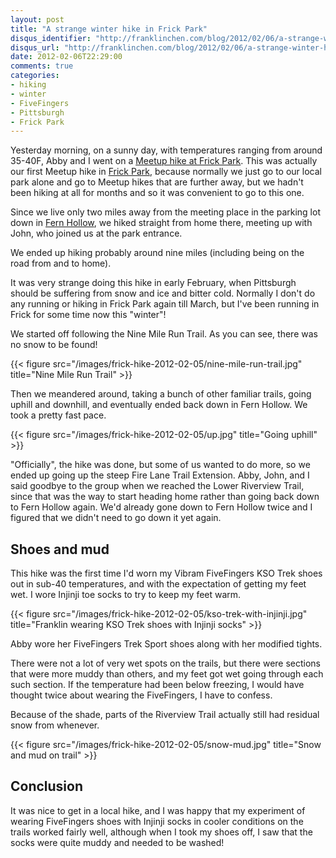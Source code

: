 ```yaml
---
layout: post
title: "A strange winter hike in Frick Park"
disqus_identifier: "http://franklinchen.com/blog/2012/02/06/a-strange-winter-hike-in-frick-park/"
disqus_url: "http://franklinchen.com/blog/2012/02/06/a-strange-winter-hike-in-frick-park/"
date: 2012-02-06T22:29:00
comments: true
categories:
- hiking
- winter
- FiveFingers
- Pittsburgh
- Frick Park
---
```

Yesterday morning, on a sunny day, with temperatures ranging from around 35-40F, Abby and I went on a [Meetup hike at Frick Park](http://www.meetup.com/pittsburghhikers/events/50164712/). This was actually our first Meetup hike in [Frick Park](/categories/frick-park/), because normally we just go to our local park alone and go to Meetup hikes that are further away, but we hadn't been hiking at all for months and so it was convenient to go to this one.

Since we live only two miles away from the meeting place in the parking lot down in [Fern Hollow](/blog/2011/10/15/snapshots-of-pittsburgh-from-a-12-mile-run/), we hiked straight from home there, meeting up with John, who joined us at the park entrance.

We ended up hiking probably around nine miles (including being on the road from and to home).

It was very strange doing this hike in early February, when Pittsburgh should be suffering from snow and ice and bitter cold. Normally I don't do any running or hiking in Frick Park again till March, but I've been running in Frick for some time now this "winter"!

<!--more-->

We started off following the Nine Mile Run Trail. As you can see, there was no snow to be found!

{{< figure src="/images/frick-hike-2012-02-05/nine-mile-run-trail.jpg" title="Nine Mile Run Trail" >}}

Then we meandered around, taking a bunch of other familiar trails, going uphill and downhill, and eventually ended back down in Fern Hollow. We took a pretty fast pace.

{{< figure src="/images/frick-hike-2012-02-05/up.jpg" title="Going uphill" >}}

"Officially", the hike was done, but some of us wanted to do more, so we ended up going up the steep Fire Lane Trail Extension. Abby, John, and I said goodbye to the group when we reached the Lower Riverview Trail, since that was the way to start heading home rather than going back down to Fern Hollow again. We'd already gone down to Fern Hollow twice and I figured that we didn't need to go down it yet again.

## Shoes and mud

This hike was the first time I'd worn my Vibram FiveFingers KSO Trek shoes out in sub-40 temperatures, and with the expectation of getting my feet wet. I wore Injinji toe socks to try to keep my feet warm.

{{< figure src="/images/frick-hike-2012-02-05/kso-trek-with-injinji.jpg" title="Franklin wearing KSO Trek shoes with Injinji socks" >}}

Abby wore her FiveFingers Trek Sport shoes along with her modified tights.

There were not a lot of very wet spots on the trails, but there were sections that were more muddy than others, and my feet got wet going through each such section. If the temperature had been below freezing, I would have thought twice about wearing the FiveFingers, I have to confess.

Because of the shade, parts of the Riverview Trail actually still had residual snow from whenever.

{{< figure src="/images/frick-hike-2012-02-05/snow-mud.jpg" title="Snow and mud on trail" >}}

## Conclusion

It was nice to get in a local hike, and I was happy that my experiment of wearing FiveFingers shoes with Injinji socks in cooler conditions on the trails worked fairly well, although when I took my shoes off, I saw that the socks were quite muddy and needed to be washed!
